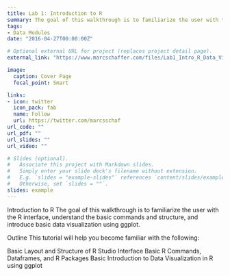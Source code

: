 ```yaml
---
title: Lab 1: Introduction to R
summary: The goal of this walkthrough is to familiarize the user with the R interface, understand the basic commands and structure, and introduce basic data visualization using ggplot.
tags:
- Data Modules
date: "2016-04-27T00:00:00Z"

# Optional external URL for project (replaces project detail page).
external_link: "https://www.marcschaffer.com/files/Lab1_Intro_R_Data_Visualization.html"

image:
  caption: Cover Page
  focal_point: Smart

links:
- icon: twitter
  icon_pack: fab
  name: Follow
  url: https://twitter.com/marcsschaf
url_code: ""
url_pdf: ""
url_slides: ""
url_video: ""

# Slides (optional).
#   Associate this project with Markdown slides.
#   Simply enter your slide deck's filename without extension.
#   E.g. `slides = "example-slides"` references `content/slides/example-slides.md`.
#   Otherwise, set `slides = ""`.
slides: example
---
```


Introduction to R
The goal of this walkthrough is to familiarize the user with the R interface, understand the basic commands and structure, and introduce basic data visualization using ggplot.

Outline
This tutorial will help you become familiar with the following:

Basic Layout and Structure of R Studio Interface
Basic R Commands, Dataframes, and R Packages
Basic Introduction to Data Visualization in R using ggplot
